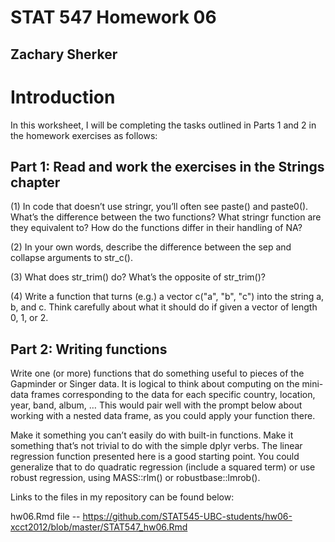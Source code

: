 # STAT 547 Homework 06
## Zachary Sherker

# Introduction

In this worksheet, I will be completing the tasks outlined in Parts 1 and 2 in the homework exercises as follows:

## Part 1: Read and work the exercises in the Strings chapter

(1) In code that doesn’t use stringr, you’ll often see paste() and paste0(). What’s the difference between the two functions? What stringr function are they equivalent to? How do the functions differ in their handling of NA?

(2) In your own words, describe the difference between the sep and collapse arguments to str_c().

(3) What does str_trim() do? What’s the opposite of str_trim()?

(4) Write a function that turns (e.g.) a vector c("a", "b", "c") into the string a, b, and c. Think carefully about what it should do if given a vector of length 0, 1, or 2.

## Part 2: Writing functions

  Write one (or more) functions that do something useful to pieces of the Gapminder or Singer data. It is logical to think about computing on the mini-data frames corresponding to the data for each specific country, location, year, band, album, … This would pair well with the prompt below about working with a nested data frame, as you could apply your function there.

  Make it something you can’t easily do with built-in functions. Make it something that’s not trivial to do with the simple dplyr verbs. The linear regression function presented here is a good starting point. You could generalize that to do quadratic regression (include a squared term) or use robust regression, using MASS::rlm() or robustbase::lmrob().

Links to the files in my repository can be found below:

hw06.Rmd file -- https://github.com/STAT545-UBC-students/hw06-xcct2012/blob/master/STAT547_hw06.Rmd
